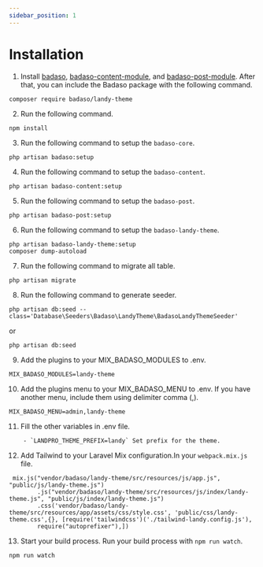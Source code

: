 ```yaml
---
sidebar_position: 1
---
```


# Installation

1. Install [badaso](https://github.com/uasoft-indonesia/badaso), [badaso-content-module](https://github.com/uasoft-indonesia/badaso-content-module.git), and [badaso-post-module](https://github.com/uasoft-indonesia/badaso-post-module.git). After that, you can include the Badaso package with the following command.

```
composer require badaso/landy-theme
```

2. Run the following command.
```
npm install
```
3. Run the following command to setup the `badaso-core`.

```
php artisan badaso:setup
```

4. Run the following command to setup the `badaso-content`.

```
php artisan badaso-content:setup
```

5. Run the following command to setup the `badaso-post`.

```
php artisan badaso-post:setup
```
6. Run the following command to setup the `badaso-landy-theme`.

```
php artisan badaso-landy-theme:setup
composer dump-autoload
```

7. Run the following command to migrate all table.

```
php artisan migrate
```

8. Run the following command to generate seeder.

```
php artisan db:seed --class='Database\Seeders\Badaso\LandyTheme\BadasoLandyThemeSeeder'
```
or
```
php artisan db:seed
```

9. Add the plugins to your MIX_BADASO_MODULES to .env.
```
MIX_BADASO_MODULES=landy-theme
```

10. Add the plugins menu to your MIX_BADASO_MENU to .env. If you have another menu, include them using delimiter comma (,).
```
MIX_BADASO_MENU=admin,landy-theme
```

11. Fill the other variables in .env file.
```
    - `LANDPRO_THEME_PREFIX=landy` Set prefix for the theme.
```

12. Add Tailwind to your Laravel Mix configuration.In your `webpack.mix.js` file.
```
 mix.js("vendor/badaso/landy-theme/src/resources/js/app.js", "public/js/landy-theme.js")
        .js("vendor/badaso/landy-theme/src/resources/js/index/landy-theme.js", "public/js/index/landy-theme.js")
        .css('vendor/badaso/landy-theme/src/resources/app/assets/css/style.css', 'public/css/landy-theme.css',{}, [require('tailwindcss')('./tailwind-landy.config.js'),
        require("autoprefixer"),])
```

13. Start your build process. Run your build process with `npm run watch`.
```
npm run watch
```

